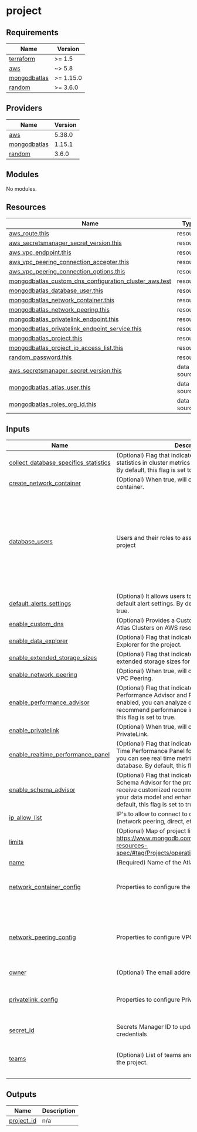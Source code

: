 # project

<!-- BEGINNING OF PRE-COMMIT-TERRAFORM DOCS HOOK -->
## Requirements

| Name | Version |
|------|---------|
| <a name="requirement_terraform"></a> [terraform](#requirement\_terraform) | >= 1.5 |
| <a name="requirement_aws"></a> [aws](#requirement\_aws) | ~> 5.8 |
| <a name="requirement_mongodbatlas"></a> [mongodbatlas](#requirement\_mongodbatlas) | >= 1.15.0 |
| <a name="requirement_random"></a> [random](#requirement\_random) | >= 3.6.0 |

## Providers

| Name | Version |
|------|---------|
| <a name="provider_aws"></a> [aws](#provider\_aws) | 5.38.0 |
| <a name="provider_mongodbatlas"></a> [mongodbatlas](#provider\_mongodbatlas) | 1.15.1 |
| <a name="provider_random"></a> [random](#provider\_random) | 3.6.0 |

## Modules

No modules.

## Resources

| Name | Type |
|------|------|
| [aws_route.this](https://registry.terraform.io/providers/hashicorp/aws/latest/docs/resources/route) | resource |
| [aws_secretsmanager_secret_version.this](https://registry.terraform.io/providers/hashicorp/aws/latest/docs/resources/secretsmanager_secret_version) | resource |
| [aws_vpc_endpoint.this](https://registry.terraform.io/providers/hashicorp/aws/latest/docs/resources/vpc_endpoint) | resource |
| [aws_vpc_peering_connection_accepter.this](https://registry.terraform.io/providers/hashicorp/aws/latest/docs/resources/vpc_peering_connection_accepter) | resource |
| [aws_vpc_peering_connection_options.this](https://registry.terraform.io/providers/hashicorp/aws/latest/docs/resources/vpc_peering_connection_options) | resource |
| [mongodbatlas_custom_dns_configuration_cluster_aws.test](https://registry.terraform.io/providers/mongodb/mongodbatlas/latest/docs/resources/custom_dns_configuration_cluster_aws) | resource |
| [mongodbatlas_database_user.this](https://registry.terraform.io/providers/mongodb/mongodbatlas/latest/docs/resources/database_user) | resource |
| [mongodbatlas_network_container.this](https://registry.terraform.io/providers/mongodb/mongodbatlas/latest/docs/resources/network_container) | resource |
| [mongodbatlas_network_peering.this](https://registry.terraform.io/providers/mongodb/mongodbatlas/latest/docs/resources/network_peering) | resource |
| [mongodbatlas_privatelink_endpoint.this](https://registry.terraform.io/providers/mongodb/mongodbatlas/latest/docs/resources/privatelink_endpoint) | resource |
| [mongodbatlas_privatelink_endpoint_service.this](https://registry.terraform.io/providers/mongodb/mongodbatlas/latest/docs/resources/privatelink_endpoint_service) | resource |
| [mongodbatlas_project.this](https://registry.terraform.io/providers/mongodb/mongodbatlas/latest/docs/resources/project) | resource |
| [mongodbatlas_project_ip_access_list.this](https://registry.terraform.io/providers/mongodb/mongodbatlas/latest/docs/resources/project_ip_access_list) | resource |
| [random_password.this](https://registry.terraform.io/providers/hashicorp/random/latest/docs/resources/password) | resource |
| [aws_secretsmanager_secret_version.this](https://registry.terraform.io/providers/hashicorp/aws/latest/docs/data-sources/secretsmanager_secret_version) | data source |
| [mongodbatlas_atlas_user.this](https://registry.terraform.io/providers/mongodb/mongodbatlas/latest/docs/data-sources/atlas_user) | data source |
| [mongodbatlas_roles_org_id.this](https://registry.terraform.io/providers/mongodb/mongodbatlas/latest/docs/data-sources/roles_org_id) | data source |

## Inputs

| Name | Description | Type | Default | Required |
|------|-------------|------|---------|:--------:|
| <a name="input_collect_database_specifics_statistics"></a> [collect\_database\_specifics\_statistics](#input\_collect\_database\_specifics\_statistics) | (Optional) Flag that indicates whether to enable statistics in cluster metrics collection for the project. By default, this flag is set to true. | `bool` | `true` | no |
| <a name="input_create_network_container"></a> [create\_network\_container](#input\_create\_network\_container) | (Optional) When true, will create a network peering container. | `bool` | `false` | no |
| <a name="input_database_users"></a> [database\_users](#input\_database\_users) | Users and their roles to assign to clusters in this project | <pre>list(object({<br>    username = string<br>    roles = list(object({<br>      name            = string<br>      database_name   = string<br>      collection_name = optional(string)<br>    }))<br>    scopes = optional(list(object({<br>      name = string<br>      type = string<br>    })), [])<br>  }))</pre> | `[]` | no |
| <a name="input_default_alerts_settings"></a> [default\_alerts\_settings](#input\_default\_alerts\_settings) | (Optional) It allows users to disable the creation of the default alert settings. By default, this flag is set to true. | `bool` | `true` | no |
| <a name="input_enable_custom_dns"></a> [enable\_custom\_dns](#input\_enable\_custom\_dns) | (Optional) Provides a Custom DNS Configuration for Atlas Clusters on AWS resource.. | `bool` | `false` | no |
| <a name="input_enable_data_explorer"></a> [enable\_data\_explorer](#input\_enable\_data\_explorer) | (Optional) Flag that indicates whether to enable Data Explorer for the project. | `bool` | `true` | no |
| <a name="input_enable_extended_storage_sizes"></a> [enable\_extended\_storage\_sizes](#input\_enable\_extended\_storage\_sizes) | (Optional) Flag that indicates whether to enable extended storage sizes for the specified project. | `bool` | `false` | no |
| <a name="input_enable_network_peering"></a> [enable\_network\_peering](#input\_enable\_network\_peering) | (Optional) When true, will create network peering via VPC Peering. | `bool` | `false` | no |
| <a name="input_enable_performance_advisor"></a> [enable\_performance\_advisor](#input\_enable\_performance\_advisor) | (Optional) Flag that indicates whether to enable Performance Advisor and Profiler for the project. If enabled, you can analyze database logs to recommend performance improvements. By default, this flag is set to true. | `bool` | `true` | no |
| <a name="input_enable_privatelink"></a> [enable\_privatelink](#input\_enable\_privatelink) | (Optional) When true, will create network peering via PrivateLink. | `bool` | `false` | no |
| <a name="input_enable_realtime_performance_panel"></a> [enable\_realtime\_performance\_panel](#input\_enable\_realtime\_performance\_panel) | (Optional) Flag that indicates whether to enable Real Time Performance Panel for the project. If enabled, you can see real time metrics from your MongoDB database. By default, this flag is set to true. | `bool` | `true` | no |
| <a name="input_enable_schema_advisor"></a> [enable\_schema\_advisor](#input\_enable\_schema\_advisor) | (Optional) Flag that indicates whether to enable Schema Advisor for the project. If enabled, you receive customized recommendations to optimize your data model and enhance performance. By default, this flag is set to true. | `bool` | `true` | no |
| <a name="input_ip_allow_list"></a> [ip\_allow\_list](#input\_ip\_allow\_list) | IP's to allow to connect to clusters in the project (network peering, direct, etc) | `list(string)` | `[]` | no |
| <a name="input_limits"></a> [limits](#input\_limits) | (Optional) Map of project limits. https://www.mongodb.com/docs/atlas/reference/api-resources-spec/#tag/Projects/operation/setProjectLimit | `map(string)` | `{}` | no |
| <a name="input_name"></a> [name](#input\_name) | (Required) Name of the Atlas Project | `string` | n/a | yes |
| <a name="input_network_container_config"></a> [network\_container\_config](#input\_network\_container\_config) | Properties to configure the Network Container | <pre>object({<br>    atlas_cidr_block = string<br>    region           = string<br>  })</pre> | `null` | no |
| <a name="input_network_peering_config"></a> [network\_peering\_config](#input\_network\_peering\_config) | Properties to configure VPC Peering | <pre>list(object({<br>    region          = string<br>    vpc_cidr        = string<br>    vpc_id          = string<br>    account_id      = string<br>    route_table_ids = list(string)<br>  }))</pre> | `[]` | no |
| <a name="input_owner"></a> [owner](#input\_owner) | (Optional) The email address of the project owner. | `string` | `null` | no |
| <a name="input_privatelink_config"></a> [privatelink\_config](#input\_privatelink\_config) | Properties to configure PrivateLink peering | <pre>object({<br>    region          = string<br>    vpc_id          = string<br>    private_subnets = list(string)<br>  })</pre> | `null` | no |
| <a name="input_secret_id"></a> [secret\_id](#input\_secret\_id) | Secrets Manager ID to update with database user credentials | `string` | `null` | no |
| <a name="input_teams"></a> [teams](#input\_teams) | (Optional) List of teams and their roles assigned to the project. | <pre>list(object({<br>    id    = string<br>    roles = list(string)<br>  }))</pre> | `[]` | no |

## Outputs

| Name | Description |
|------|-------------|
| <a name="output_project_id"></a> [project\_id](#output\_project\_id) | n/a |
<!-- END OF PRE-COMMIT-TERRAFORM DOCS HOOK -->
